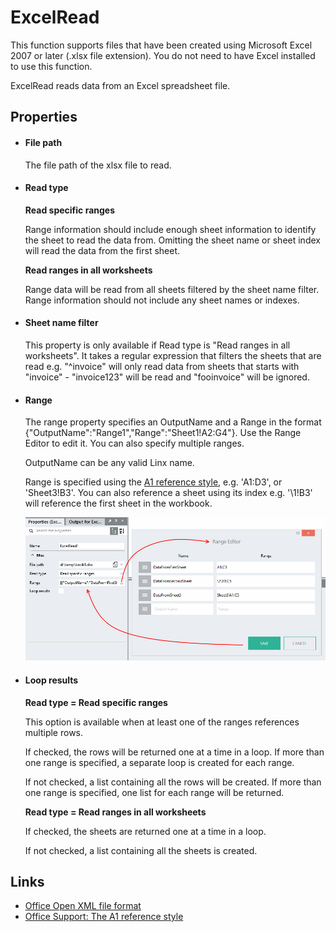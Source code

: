 ExcelRead
=========

<span class="recommendation">This function supports files that have been
created using Microsoft Excel 2007 or later (.xlsx file
extension). You do not need to have Excel installed to use this function.</span>

ExcelRead reads data from an Excel spreadsheet file.

Properties
----------

-  #### File path

    The file path of the xlsx file to read.

-  #### Read type

    **Read specific ranges**

    Range information should include enough sheet information to identify the sheet to read the data from. Omitting the sheet name or sheet index will read the data from the first sheet.

    **Read ranges in all worksheets**

    Range data will be read from all sheets filtered by the sheet name filter. Range information should not include any sheet names or indexes.

-  #### Sheet name filter
    
    This property is only available if Read type is "Read ranges in all worksheets". It takes a regular expression that filters the sheets that are read e.g. "^invoice" will only read data from sheets that starts with "invoice" - "invoice123" will be read and "fooinvoice" will be ignored.

-  #### Range

	The range property specifies an OutputName and a Range in the format {"OutputName":"Range1","Range":"Sheet1!A2:G4"}. Use the Range Editor to edit it. You can also specify multiple ranges. 

	OutputName can be any valid Linx name. 

	Range is specified using the [A1 reference style](https://support.office.com/en-US/article/Overview-of-formulas-d258ec72-149a-42ac-8eae-b50a667eb491?ui=en-US&rs=en-US&ad=US#bmusing_references_in_formulas),
    e.g. 'A1:D3', or 'Sheet3!B3'. You can also reference a sheet using its index e.g. '\\1!B3' will reference the first sheet in the workbook.

	![RangeEditor](RangeEditor.png)

-  #### Loop results

    **Read type = Read specific ranges**

    This option is available when at least one of the ranges
    references multiple rows.

    If checked, the rows will be returned one at a time in a loop. If
    more than one range is specified, a separate loop is created for
    each range.

    If not checked, a list containing all the rows will be created. If
    more than one range is specified, one list for each range will be
    returned.

    **Read type = Read ranges in all worksheets**

    If checked, the sheets are returned one at a time in a loop.

    If not checked, a list containing all the sheets is created.

Links
-----

-  [Office Open XML file format](https://en.wikipedia.org/wiki/Office_Open_XML)
-  [Office Support: The A1 reference style](https://support.office.com/en-US/article/Overview-of-formulas-d258ec72-149a-42ac-8eae-b50a667eb491?ui=en-US&rs=en-US&ad=US#bmusing_references_in_formulas)
